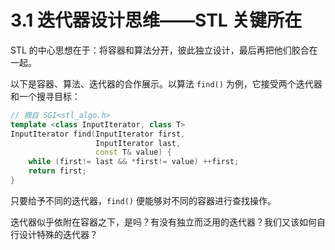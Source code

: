 # 3.1 迭代器设计思维——STL 关键所在

STL 的中心思想在于：将容器和算法分开，彼此独立设计，最后再把他们胶合在一起。

以下是容器、算法、迭代器的合作展示。以算法 `find()` 为例，它接受两个迭代器和一个搜寻目标：

```cpp
// 摘自 SGI<stl_algo.h>
template <class InputIterator, class T>
InputIterator find(InputIterator first, 
                   InputIterator last, 
                   const T& value) {
    while (first!= last && *first!= value) ++first;
    return first;
}
```

只要给予不同的迭代器，`find()` 便能够对不同的容器进行查找操作。

迭代器似乎依附在容器之下，是吗？有没有独立而泛用的迭代器？我们又该如何自行设计特殊的迭代器？